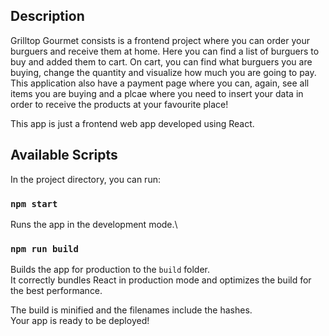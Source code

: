 ## Description

Grilltop Gourmet consists is a frontend project where you can order your burguers and receive them at home. Here you can find a list of burguers to buy and added them to cart. On cart, you can find what burguers you are buying, change the quantity and visualize how much you are going to pay.
This application also have a payment page where you can, again, see all items you are buying and a plcae where you need to insert your data in order to receive the products at your favourite place! 

This app is just a frontend web app developed using React. 

## Available Scripts

In the project directory, you can run:

### `npm start`

Runs the app in the development mode.\

### `npm run build`

Builds the app for production to the `build` folder.\
It correctly bundles React in production mode and optimizes the build for the best performance.

The build is minified and the filenames include the hashes.\
Your app is ready to be deployed!

